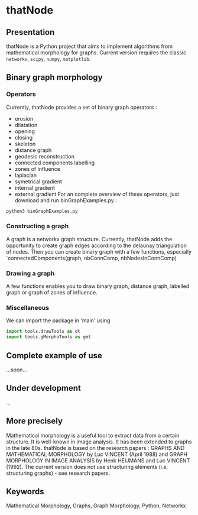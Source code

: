 # thatNode

## Presentation
thatNode is a Python project that aims to implement algorithms from mathematical morphology for graphs. Current version requires the classic `networkx`, `scipy`, `numpy`, `matplotlib`.  

## Binary graph morphology
### Operators
Currently, thatNode provides a set of binary graph operators :
* erosion
* dilatation
* opening
* closing
* skeleton
* distance graph 
* geodesic reconstruction
* connected components labelling
* zones of influence
* laplacian
* symetrical gradient
* internal gradient
* external gradient
For an complete overview of these operators, just download and run binGraphExamples.py :
```python
python3 binGraphExamples.py
```

### Constructing a graph
A graph is a networkx graph structure. Currently, thatNode adds the opportunity to create graph edges according to the delaunay triangulation of nodes.
Then you can create binary graph with a few functions, especially `connectedComponents(graph, nbConnComp, nbNodesInConnComp) 

### Drawing a graph
A few functions enables you to draw binary graph, distance graph, labelled graph or graph of zones of influence.

### Miscellaneous
We can import the package in 'main' using  
```python
import tools.drawTools as dt
import tools.gMorphoTools as gmt
```

## Complete example of use
...soon...

## Under development
...

## More precisely
Mathematical morphology is a useful tool to extract data from a certain structure. It is well-known in image analysis. It has been extended to graphs in the late 80s.
thatNode is based on the research papers : GRAPHS AND MATHEMATICAL MORPHOLOGY by Luc VINCENT (April 1988) and GRAPH MORPHOLOGY IN IMAGE ANALYSIS by Henk HEIJMANS and Luc VINCENT (1992).
The current version does not use structuring elements (i.e. structuring graphs) - see research papers.

## Keywords
Mathematical Morphology, Graphs, Graph Morphology, Python, Networkx
